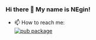 ### Hi there 👋 My name is NEgin!

- 📫 How to reach me:   
  [![pub package](https://img.shields.io/badge/me-Linkedin-blue?color=blue&style=flat-square)](https://www.linkedin.com/in/neginenshaee//)
